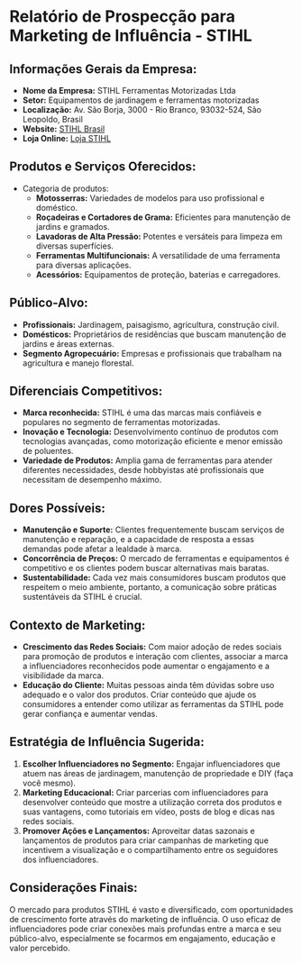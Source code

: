 # Relatório de Prospecção para Marketing de Influência - STIHL

## Informações Gerais da Empresa:
- **Nome da Empresa:** STIHL Ferramentas Motorizadas Ltda
- **Setor:** Equipamentos de jardinagem e ferramentas motorizadas
- **Localização:** Av. São Borja, 3000 - Rio Branco, 93032-524, São Leopoldo, Brasil
- **Website:** [STIHL Brasil](https://www.stihl.com.br)
- **Loja Online:** [Loja STIHL](https://loja.stihl.com.br)

## Produtos e Serviços Oferecidos:
- Categoria de produtos:
  - **Motosserras:** Variedades de modelos para uso profissional e doméstico.
  - **Roçadeiras e Cortadores de Grama:** Eficientes para manutenção de jardins e gramados.
  - **Lavadoras de Alta Pressão:** Potentes e versáteis para limpeza em diversas superfícies.
  - **Ferramentas Multifuncionais:** A versatilidade de uma ferramenta para diversas aplicações.
  - **Acessórios:** Equipamentos de proteção, baterias e carregadores.

## Público-Alvo:
- **Profissionais:** Jardinagem, paisagismo, agricultura, construção civil.
- **Domésticos:** Proprietários de residências que buscam manutenção de jardins e áreas externas.
- **Segmento Agropecuário:** Empresas e profissionais que trabalham na agricultura e manejo florestal.

## Diferenciais Competitivos:
- **Marca reconhecida:** STIHL é uma das marcas mais confiáveis e populares no segmento de ferramentas motorizadas.
- **Inovação e Tecnologia:** Desenvolvimento contínuo de produtos com tecnologias avançadas, como motorização eficiente e menor emissão de poluentes.
- **Variedade de Produtos:** Amplia gama de ferramentas para atender diferentes necessidades, desde hobbyistas até profissionais que necessitam de desempenho máximo.

## Dores Possíveis:
- **Manutenção e Suporte:** Clientes frequentemente buscam serviços de manutenção e reparação, e a capacidade de resposta a essas demandas pode afetar a lealdade à marca.
- **Concorrência de Preços:** O mercado de ferramentas e equipamentos é competitivo e os clientes podem buscar alternativas mais baratas.
- **Sustentabilidade:** Cada vez mais consumidores buscam produtos que respeitem o meio ambiente, portanto, a comunicação sobre práticas sustentáveis da STIHL é crucial.

## Contexto de Marketing:
- **Crescimento das Redes Sociais:** Com maior adoção de redes sociais para promoção de produtos e interação com clientes, associar a marca a influenciadores reconhecidos pode aumentar o engajamento e a visibilidade da marca.
- **Educação do Cliente:** Muitas pessoas ainda têm dúvidas sobre uso adequado e o valor dos produtos. Criar conteúdo que ajude os consumidores a entender como utilizar as ferramentas da STIHL pode gerar confiança e aumentar vendas.

## Estratégia de Influência Sugerida:
1. **Escolher Influenciadores no Segmento:** Engajar influenciadores que atuem nas áreas de jardinagem, manutenção de propriedade e DIY (faça você mesmo).
2. **Marketing Educacional:** Criar parcerias com influenciadores para desenvolver conteúdo que mostre a utilização correta dos produtos e suas vantagens, como tutoriais em vídeo, posts de blog e dicas nas redes sociais.
3. **Promover Ações e Lançamentos:** Aproveitar datas sazonais e lançamentos de produtos para criar campanhas de marketing que incentivem a visualização e o compartilhamento entre os seguidores dos influenciadores.

## Considerações Finais:
O mercado para produtos STIHL é vasto e diversificado, com oportunidades de crescimento forte através do marketing de influência. O uso eficaz de influenciadores pode criar conexões mais profundas entre a marca e seu público-alvo, especialmente se focarmos em engajamento, educação e valor percebido.